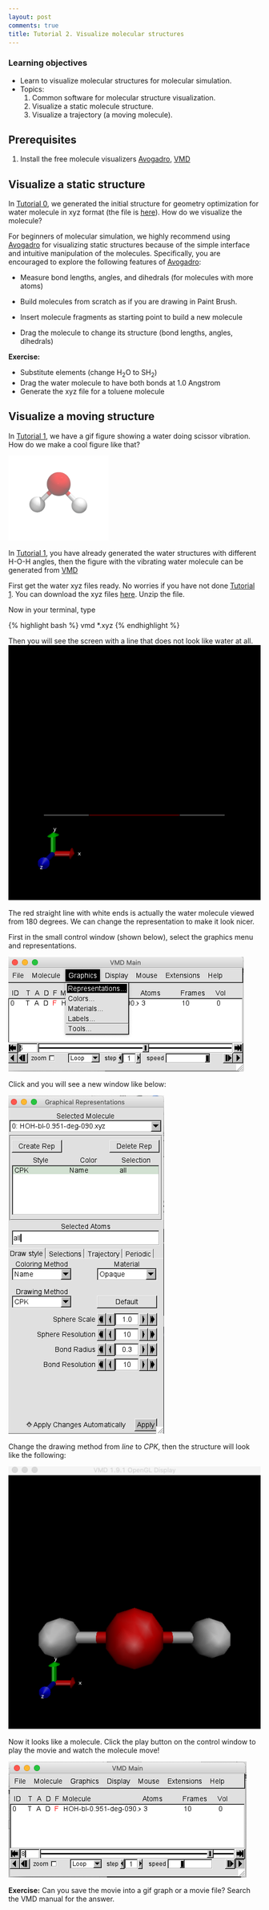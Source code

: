 ```yaml
---
layout: post
comments: true
title: Tutorial 2. Visualize molecular structures
---
```


### Learning objectives
* Learn to visualize molecular structures for molecular simulation.
* Topics:
    1. Common software for molecular structure visualization.
    1. Visualize a static molecule structure.
    1. Visualize a trajectory (a moving molecule).

## Prerequisites
1. Install the free molecule visualizers [Avogadro](https://avogadro.cc/), [VMD](https://www.ks.uiuc.edu/Development/Download/download.cgi?PackageName=VMD)


## Visualize a static structure
In [Tutorial 0](/simulation-basics/#initxyz), we generated the initial structure for geometry optimization for water molecule in xyz format (the file is [here](/simulation-basics/#initxyz)). How do we visualize the molecule?

For beginners of molecular simulation, we highly recommend using [Avogadro](https://avogadro.cc/) for visualizing static structures because of the simple interface and intuitive manipulation of the molecules. Specifically, you are encouraged to explore the following features of [Avogadro](https://avogadro.cc/):

* Measure bond lengths, angles, and dihedrals (for molecules with more atoms)

* Build molecules from scratch as if you are drawing in Paint Brush.

* Insert molecule fragments as starting point to build a new molecule

* Drag the molecule to change its structure (bond lengths, angles, dihedrals)

**Exercise:**
* Substitute elements (change H<sub>2</sub>O to SH<sub>2</sub>)
* Drag the water molecule to have both bonds at 1.0 Angstrom
* Generate the xyz file for a toluene molecule

## Visualize a moving structure
In [Tutorial 1](/python-basics/), we have a gif figure showing a water doing scissor vibration. How do we make a cool figure like that?

<img src="/images/tutorial-01/water-forever.gif" alt="Alt text that describes the graphic" title="A vibrating water" style="width: 200px;" />

In [Tutorial 1](/python-basics/), you have already generated the water structures with different H-O-H angles, then the figure with the vibrating water molecule can be generated from [VMD](https://www.ks.uiuc.edu/Development/Download/download.cgi?PackageName=VMD)

First get the water xyz files ready. No worries if you have not done [Tutorial 1](/python-basics/). You can download the xyz files [here](/images/tutorial-2/xyzfiles.zip). Unzip the file.

Now in your terminal, type

{% highlight bash %}
vmd *.xyz
{% endhighlight %}

Then you will see the screen with a line that does not look like water at all.
![startVMD](/images/tutorial-2/startvmd.png)

The red straight line with white ends is actually the water molecule viewed from 180 degrees. We can change the representation to make it look nicer.

First in the small control window (shown below), select the graphics menu and representations.

![startVMD](/images/tutorial-2/graphics.png)

Click and you will see a new window like below:

![startVMD](/images/tutorial-2/representation.png)

Change the drawing method from *line* to *CPK*, then the structure will look like the following:

![startVMD](/images/tutorial-2/CPK.png)

Now it looks like a molecule. Click the play button on the control window to play the movie and watch the molecule move!

![startVMD](/images/tutorial-2/play_movie.png)

**Exercise:** Can you save the movie into a gif graph or a movie file? Search the VMD manual for the answer.
